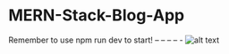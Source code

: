 # MERN-Stack-Blog-App

Remember to use npm run dev to start!
– – – – -
![alt text](https://i.ibb.co/nmfbNmf/Screenshot-131.png)
